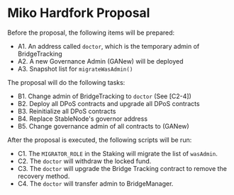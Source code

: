 Miko Hardfork Proposal
==================

Before the proposal, the following items will be prepared:
- A1. An address called `doctor`, which is the temporary admin of BridgeTracking
- A2. A new Governance Admin (GANew) will be deployed
- A3. Snapshot list for `migrateWasAdmin()`

The proposal will do the following tasks:
- B1. Change admin of BridgeTracking to `doctor` (See [C2-4])
- B2. Deploy all DPoS contracts and upgrade all DPoS contracts
- B3. Reinitialize all DPoS contracts
- B4. Replace StableNode's governor address
- B5. Change governance admin of all contracts to (GANew)

After the proposal is executed, the following scripts will be run:
- C1. The `MIGRATOR_ROLE` in the Staking will migrate the list of `wasAdmin`.
- C2. The `doctor` will withdraw the locked fund.
- C3. The `doctor` will upgrade the Bridge Tracking contract to remove the recovery method.
- C4. The `doctor` will transfer admin to BridgeManager.